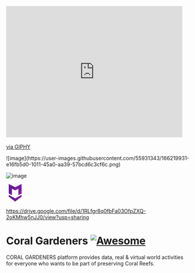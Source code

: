 <iframe src="https://giphy.com/embed/3otPoC9m6AZmtZOvZu" width="480" height="358" frameBorder="0" class="giphy-embed" allowFullScreen></iframe><p><a href="https://giphy.com/gifs/gilmoregirls-netflix-gilmore-girls-3otPoC9m6AZmtZOvZu">via GIPHY</a></p>![image](https://user-images.githubusercontent.com/55931343/166219931-e16fb5d0-1011-45a0-aa39-57bcd6c3cf6c.png)

![image](https://drive.google.com/file/d/1RLfgr8q0fbFa03OfpZXQ-2oKMhw5nJJ0/view?usp=sharing)

![alt text][logo]

[logo]: https://github.com/adam-p/markdown-here/raw/master/src/common/images/icon48.png "Logo Title Text 2"

https://drive.google.com/file/d/1RLfgr8q0fbFa03OfpZXQ-2oKMhw5nJJ0/view?usp=sharing
# Coral Gardeners [![Awesome](https://cdn.rawgit.com/sindresorhus/awesome/d7305f38d29fed78fa85652e3a63e154dd8e8829/media/badge.svg)](https://github.com/sindresorhus/awesome)
CORAL GARDENERS platform provides data, real &amp; virtual world activities for everyone who wants to be part of preserving Coral Reefs. 

